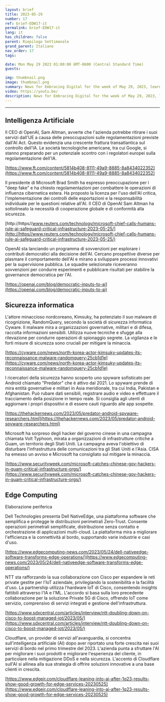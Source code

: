 ```yaml
---
layout: brief
title: 2023-05-29
number: 17
ref: brief-EDW17-it
permalink: brief-EDW17-it
lang: it
has_children: false
parent: Riepilogo Settimanale
grand_parent: Italiano
nav_order: 17
tags:

date: Mon May 29 2023 01:00:00 GMT-0600 (Central Standard Time)
guests:

img: thumbnail.png
image: thumbnail.png
summary: News for Embracing Digital for the week of May 29, 2023, learn about more regulations for AI, increased nation-state cyber attacks, and edge computing investments.
video: https://youtu.be/
description: News for Embracing Digital for the week of May 29, 2023, learn about more regulations for AI, increased nation-state cyber attacks, and edge computing investments.
---
```






---

## Intelligenza Artificiale

Il CEO di OpenAI, Sam Altman, avverte che l'azienda potrebbe ritirare i suoi servizi dall'UE a causa delle preoccupazioni sulle regolamentazioni previste dall'AI Act. Questo evidenzia una crescente frattura transatlantica sul controllo dell'IA. Le società tecnologiche americane, tra cui Google, si stanno preparando per un potenziale scontro con i regolatori europei sulla regolamentazione dell'IA.

[https://www.ft.com/content/5814b408-8111-49a9-8885-8a8434022352](https://www.ft.com/content/5814b408-8111-49a9-8885-8a8434022352)

Il presidente di Microsoft Brad Smith ha espresso preoccupazione per i "deep fake" e ha chiesto regolamentazioni per combattere le operazioni di influenza cibernetica estera. Ha proposto la licenza per l'uso dell'AI critica, l'implementazione dei controlli delle esportazioni e la responsabilità individuale per le questioni relative all'AI. Il CEO di OpenAI Sam Altman ha sottolineato la necessità di cooperazione globale e di conformità alla sicurezza.

[http://https//www.reuters.com/technology/microsoft-chief-calls-humans-rule-ai-safeguard-critical-infrastructure-2023-05-25/](http://https//www.reuters.com/technology/microsoft-chief-calls-humans-rule-ai-safeguard-critical-infrastructure-2023-05-25/)

OpenAI sta lanciando un programma di sovvenzioni per esplorare i contributi democratici alla decisione dell'AI. Cercano prospettive diverse per plasmare il comportamento dell'AI e mirano a sviluppare processi innovativi per la supervisione pubblica. Le squadre selezionate riceveranno sovvenzioni per condurre esperimenti e pubblicare risultati per stabilire la governance democratica per l'AI.

[https://openai.com/blog/democratic-inputs-to-ai](https://openai.com/blog/democratic-inputs-to-ai)

## Sicurezza informatica

L'attore minaccioso nordcoreano, Kimsuky, ha potenziato il suo malware di ricognizione, RandomQuery, secondo la società di sicurezza informatica Cyware. Il malware mira a organizzazioni governative, militari e di difesa, raccolta informazioni sensibili. Utilizza nuove tecniche e sfugge alla rilevazione per condurre operazioni di spionaggio segrete. La vigilanza e le forti misure di sicurezza sono cruciali per mitigare la minaccia.

[https://cyware.com/news/north-korea-actor-kimsuky-updates-its-reconnaissance-malware-randomquery-25cb1d1e](https://cyware.com/news/north-korea-actor-kimsuky-updates-its-reconnaissance-malware-randomquery-25cb1d1e)

I ricercatori della sicurezza hanno scoperto uno spyware sofisticato per Android chiamato "Predator" che è attivo dal 2021. Lo spyware prende di mira entità governative e militari in Asia meridionale, tra cui India, Pakistan e Afghanistan. Può rubare dati sensibili, registrare audio e video e effettuare il tracciamento della posizione in tempo reale. Si consiglia agli utenti di aggiornare i propri dispositivi e di essere cauti riguardo alle app sospette.

[https://thehackernews.com/2023/05/predator-android-spyware-researchers.html](https://thehackernews.com/2023/05/predator-android-spyware-researchers.html)

Microsoft ha sorpreso degli hacker del governo cinese in una campagna chiamata Volt Typhoon, mirata a organizzazioni di infrastrutture critiche a Guam, un territorio degli Stati Uniti. La campagna aveva l'obiettivo di disturbare l'infrastruttura delle comunicazioni tra gli Stati Uniti e l'Asia. CISA ha emesso un avviso e Microsoft ha consigliato sul mitigare la minaccia.

[https://www.securityweek.com/microsoft-catches-chinese-gov-hackers-in-guam-critical-infrastructure-orgs/](https://www.securityweek.com/microsoft-catches-chinese-gov-hackers-in-guam-critical-infrastructure-orgs/)

## Edge Computing

Elaborazione periferica

Dell Technologies presenta Dell NativeEdge, una piattaforma software che semplifica e protegge le distribuzioni perimetrali Zero-Trust. Consente operazioni perimetrali semplificate, distribuzione senza contatto e orchestrazione di applicazioni multi-cloud. La piattaforma mira a migliorare l'efficienza e la connettività al bordo, supportando varie industrie e casi d'uso.

[https://www.edgecomputing-news.com/2023/05/24/dell-nativeedge-software-transforms-edge-operations/](https://www.edgecomputing-news.com/2023/05/24/dell-nativeedge-software-transforms-edge-operations/)

NTT sta rafforzando la sua collaborazione con Cisco per espandere le reti private gestite per l'IoT aziendale, privilegiando la sostenibilità e la facilità d'uso. La partnership utilizza l'hardware IoT di Cisco, consentendo insights fattibili attraverso l'IA e l'ML. L'accordo si basa sulla loro precedente collaborazione per la soluzione Private 5G di Cisco, offrendo IoT come servizio, comprensivo di servizi integrati e gestione dell'infrastruttura.

[https://www.sdxcentral.com/articles/interview/ntt-doubling-down-on-cisco-to-boost-managed-iot/2023/05/](https://www.sdxcentral.com/articles/interview/ntt-doubling-down-on-cisco-to-boost-managed-iot/2023/05/)

Cloudflare, un provider di servizi all'avanguardia, si concentra sull'intelligenza artificiale (AI) dopo aver riportato una forte crescita nei suoi servizi di bordo nel primo trimestre del 2023. L'azienda punta a sfruttare l'AI per migliorare i suoi prodotti e migliorare l'esperienza del cliente, in particolare nella mitigazione DDoS e nella sicurezza. L'accento di Cloudflare sull'AI si allinea alla sua strategia di offrire soluzioni innovative a una base clienti in crescita.

[https://www.edgeir.com/cloudflare-leaning-into-ai-after-1q23-results-show-good-growth-for-edge-services-20230525](https://www.edgeir.com/cloudflare-leaning-into-ai-after-1q23-results-show-good-growth-for-edge-services-20230525)


